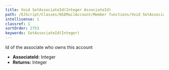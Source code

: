 ```yaml
---
title: Void SetAssociateId(Integer AssociateId)
path: /EJScript/Classes/NSEMailAccount/Member functions/Void SetAssociateId(Integer p_0)
intellisense: 1
classref: 1
sortOrder: 2753
keywords: SetAssociateId(Integer)
---
```



Id of the associate who owns this account



* **AssociateId:** Integer
* **Returns:** Integer


